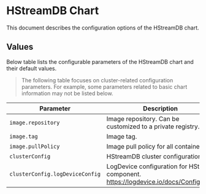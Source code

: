 # HStreamDB Chart

This document describes the configuration options of the HStreamDB chart.

## Values

Below table lists the configurable parameters of the HStreamDB chart and their default values.

> The following table focuses on cluster-related configuration parameters.
> For example, some parameters related to basic chart information may not be listed below.

| Parameter                       | Description                                                                           | Default               |
| ------------------------------- | ------------------------------------------------------------------------------------- | --------------------- |
| `image.repository`              | Image repository. Can be customized to a private registry.                            | `hstreamdb/hstreamdb` |
| `image.tag`                     | Image tag.                                                                            | `rqlite`              |
| `image.pullPolicy`              | Image pull policy for all containers.                                                 | `IfNotPresent`        |
| `clusterConfig`                 | HStreamDB cluster configuration.                                                      |                       |
| `clusterConfig.logDeviceConfig` | LogDevice configuration for HStore component. <https://logdevice.io/docs/Config.html> |                       |
